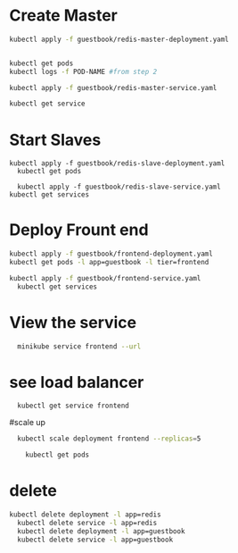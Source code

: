 
# Create Master
```sh
kubectl apply -f guestbook/redis-master-deployment.yaml


kubectl get pods
kubectl logs -f POD-NAME #from step 2

kubectl apply -f guestbook/redis-master-service.yaml

kubectl get service
```

# Start Slaves
```
kubectl apply -f guestbook/redis-slave-deployment.yaml
  kubectl get pods

  kubectl apply -f guestbook/redis-slave-service.yaml
kubectl get services
```

# Deploy Frount end
```sh
kubectl apply -f guestbook/frontend-deployment.yaml
kubectl get pods -l app=guestbook -l tier=frontend

kubectl apply -f guestbook/frontend-service.yaml
  kubectl get services
```


# View the service
```sh
  minikube service frontend --url
```

# see load balancer
```
  kubectl get service frontend

```
#scale up
```sh
  kubectl scale deployment frontend --replicas=5

    kubectl get pods
```


# delete

```bash
kubectl delete deployment -l app=redis
  kubectl delete service -l app=redis
  kubectl delete deployment -l app=guestbook
  kubectl delete service -l app=guestbook
```


